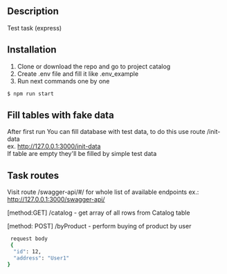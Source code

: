 ## Description

Test task (express)

## Installation
1. Clone or download the repo and go to project catalog
2. Create .env file and fill it like .env_example
3. Run next commands one by one
```bash
$ npm run start
```
## Fill tables with fake data

After first run You can fill database with test data, to do this use route /init-data \
ex. http://127.0.0.1:3000/init-data \
If table are empty they'll be filled by simple test data


## Task routes
Visit route /swagger-api/#/ for whole list of available endpoints
ex.: http://127.0.0.1:3000/swagger-api/

[method:GET] /catalog - get array of all rows from Catalog table

[method: POST] /byProduct - perform buying of product by user
```bash
 request body 
 {
  "id": 12,
  "address": "User1"
}
```


